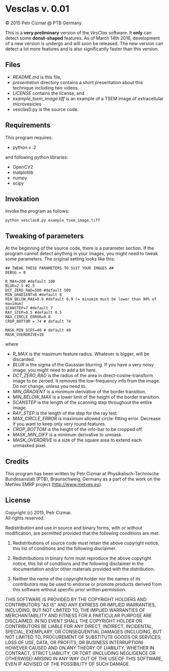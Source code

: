 # Vesclas v. 0.01

&copy; 2015 Petr Cizmar @ PTB Germany

This is a **very preliminary** version of the *VesClas* software. It **only**
can detect some **donut-shaped** features. As of March 14th 2016, development of
a new version is undergo and will soon be released. The new version can detect a
lot more features and is also significantly faster than this version. 

## Files

* *README.md* is this file,
* *presentation* directory contains a short presentation about this technique
  including two videos.
* *LICENSE* contains the license, and
* *example_tsem_image.tiff* is an example of a TSEM image of extracellular
  microvesicles
* vesclas0.py is the source code.


## Requirements
This program requires:

* python v .2

and following python libraries:

* OpenCV2
* matplotlib
* numpy
* scipy

## Invokation

Invoke the program as follows:

    python vesclas0.py example_tsem_image.tiff

## Tweaking of parameters

At the beginning of the source code, there is a parameter section. If the
program cannot detect anything in your images, you might need to tweak some
parameters. The original setting looks like this:

```
## TWEAK THESE PARAMETERS TO SUIT YOUR IMAGES ##
DEBUG = 0

R_MAX=200 #default 100
BLUR=2.5 #2.5
DCT_ZERO_RAD=500 #default 500
MIN_GRADIENT=8 #default 8
MIN_BELOW_MAX=0.9 #default 0.9 (= minumim must be lower than 90% of maximum)
SCANSTEP=7 #default 7
RAY_STEP=0.5 #default 0.5
MAX_CIRCLE_ERROR=0.8
CROP_BOTTOM = 74 # default 74

MASK_MIN_DIFF=40 # default 40
MASK_OVERDRIVE=10
```

where

* *R_MAX* is the maximum feature radius. Whatever is bigger, will be discarded.
* *BLUR* is the sigma of the Gaussian blurring. If you have a very noisy image,
  you might need to add a bit here.
* *DCT_ZERO_RAD* is the radius of the area in direct-cosine-transform image to
  be zeroed. It removes the low-frequency info from the image. Do not change,
  unless you need to.
* *MIN_GRADIENT* is a minimum derivative of the border transition.
* *MIN_BELOW_MAX* is a lower limit of the height of the border transition.
* *SCANSTEP* is the length of the scanning step throughout the entire image.
* *RAY_STEP* is the length of the step for the ray test.
* *MAX_CIRCLE_ERROR* is maximum allowed circle-fitting error. Decrease if you
  want to keep only very round features.
* *CROP_BOTTOM* is the height of the info-bar to be cropped off.
* *MASK_MIN_DIFF* is a minimum derivative to unmask.
* *MASK_OVERDRIVE* is a size of the square area to extend each unmasked pixel.


## Credits

This program has been written by Petr Cizmar at Physikalisch-Technische
Bundesanstalt (PTB), Braunschweig, Germany as a part of the work on the MetVes
EMRP project (<http://www.metves.eu>). 

## License

Copyright (c) 2015, Petr Cizmar.    
All rights reserved.

Redistribution and use in source and binary forms, with or without modification, are permitted provided that the following conditions are met:

1. Redistributions of source code must retain the above copyright notice, this list of conditions and the following disclaimer.

2. Redistributions in binary form must reproduce the above copyright notice, this list of conditions and the following disclaimer in the documentation and/or other materials provided with the distribution.

3. Neither the name of the copyright holder nor the names of its contributors may be used to endorse or promote products derived from this software without specific prior written permission.

THIS SOFTWARE IS PROVIDED BY THE COPYRIGHT HOLDERS AND CONTRIBUTORS "AS IS" AND ANY EXPRESS OR IMPLIED WARRANTIES, INCLUDING, BUT NOT LIMITED TO, THE IMPLIED WARRANTIES OF MERCHANTABILITY AND FITNESS FOR A PARTICULAR PURPOSE ARE DISCLAIMED. IN NO EVENT SHALL THE COPYRIGHT HOLDER OR CONTRIBUTORS BE LIABLE FOR ANY DIRECT, INDIRECT, INCIDENTAL, SPECIAL, EXEMPLARY, OR CONSEQUENTIAL DAMAGES (INCLUDING, BUT NOT LIMITED TO, PROCUREMENT OF SUBSTITUTE GOODS OR SERVICES; LOSS OF USE, DATA, OR PROFITS; OR BUSINESS INTERRUPTION) HOWEVER CAUSED AND ON ANY THEORY OF LIABILITY, WHETHER IN CONTRACT, STRICT LIABILITY, OR TORT (INCLUDING NEGLIGENCE OR OTHERWISE) ARISING IN ANY WAY OUT OF THE USE OF THIS SOFTWARE, EVEN IF ADVISED OF THE POSSIBILITY OF SUCH DAMAGE.

